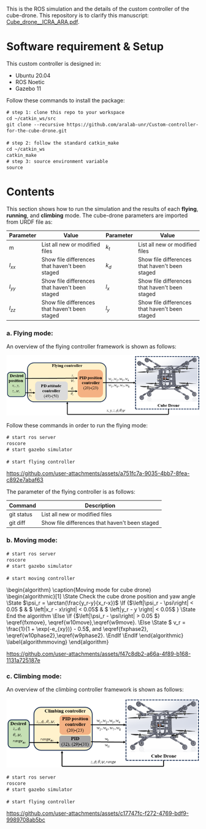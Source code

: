 This is the ROS simulation and the details of the custom controller of the cube-drone. This repository is to clarify this manuscript: [Cube_drone__ICRA_ARA.pdf](https://github.com/user-attachments/files/16533043/Cube_drone__ICRA_ARA.pdf).

# Software requirement & Setup
This custom controller is designed in:
- Ubuntu 20.04
- ROS Noetic
- Gazebo 11
  
Follow these commands to install the package:
```shell
# step 1: clone this repo to your workspace
cd ~/catkin_ws/src
git clone --recursive https://github.com/aralab-unr/Custom-controller-for-the-cube-drone.git

# step 2: follow the standard catkin_make
cd ~/catkin_ws
catkin_make
# step 3: source environment variable
source 
```
# Contents
This section shows how to run the simulation and the results of each **flying**, **running**, and **climbing** mode. The cube-drone parameters are imported from URDF file as:

| Parameter | Value | Parameter | Value |
| --- | --- | --- | --- 
| m | List all new or modified files | $k_t$ | List all new or modified files |
| $I_{xx}$ | Show file differences that haven't been staged | $k_d$ | Show file differences that haven't been staged |
| $I_{yy}$ | Show file differences that haven't been staged | $l_x$ | Show file differences that haven't been staged |
| $I_{zz}$ | Show file differences that haven't been staged | $l_y$ | Show file differences that haven't been staged |

### a. **Flying mode:**   
An overview of the flying controller framework is shown as follows:
<p align='center'>
    <img src="cubedrone/images/schemecubeflying.png" />
</p>
Follow these commands in order to run the flying mode:

```
# start ros server
roscore
# start gazebo simulator

# start flying controller

```



https://github.com/user-attachments/assets/a751fc7a-9035-4bb7-8fea-c892e7abaf63

The parameter of the flying controller is as follows:

| Command | Description |
| --- | --- |
| git status | List all new or modified files |
| git diff | Show file differences that haven't been staged |

### b. **Moving mode:**   

```
# start ros server
roscore
# start gazebo simulator

# start moving controller

```
\begin{algorithm}
\caption{Moving mode for cube drone}
\begin{algorithmic}[1]
    \State Check the cube drone position and yaw angle
    \State $\psi_r = \arctan(\frac{y_r-y}{x_r-x})$
    \If {$\left|\psi_r - \psi\right| < 0.05 $ \& $ \left|x_r - x\right| < 0.05$ \& $ \left|y_r - y \right| < 0.05$ }
            \State End the algorithm
        \Else
    \If {$\left|\psi_r - \psi\right| > 0.05 $}
    \eqref{fxmove}, \eqref{w10move},\eqref{w9move}.
    \Else
    \State $ v_r = \frac{1}{1 + \exp(-e_{xy})} - 0.5$, and \eqref{fxphase2}, \eqref{w10phase2},\eqref{w9phase2}.
    \EndIf
        \EndIf
\end{algorithmic}
\label{algorithmmoving}
\end{algorithm}


https://github.com/user-attachments/assets/f47c8db2-a66a-4f89-b168-1131a725187e


### c. **Climbing mode:**   
An overview of the climbing controller framework is shown as follows:
<p align='center'>
    <img src="cubedrone/images/schemecubeclimbing.png" />
</p>

```
# start ros server
roscore
# start gazebo simulator

# start flying controller

```


https://github.com/user-attachments/assets/c17747fc-f272-4769-bdf9-9989708ab5bc

